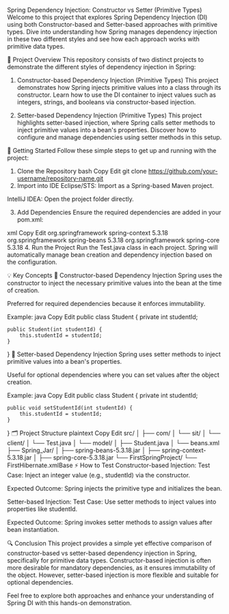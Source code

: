 Spring Dependency Injection: Constructor vs Setter (Primitive Types)
Welcome to this project that explores Spring Dependency Injection (DI) using both Constructor-based and Setter-based approaches with primitive types. Dive into understanding how Spring manages dependency injection in these two different styles and see how each approach works with primitive data types.

🎯 Project Overview
This repository consists of two distinct projects to demonstrate the different styles of dependency injection in Spring:

1. Constructor-based Dependency Injection (Primitive Types)
This project demonstrates how Spring injects primitive values into a class through its constructor. Learn how to use the DI container to inject values such as integers, strings, and booleans via constructor-based injection.

2. Setter-based Dependency Injection (Primitive Types)
This project highlights setter-based injection, where Spring calls setter methods to inject primitive values into a bean's properties. Discover how to configure and manage dependencies using setter methods in this setup.

🚀 Getting Started
Follow these simple steps to get up and running with the project:

1. Clone the Repository
bash
Copy
Edit
git clone https://github.com/your-username/repository-name.git
2. Import into IDE
Eclipse/STS: Import as a Spring-based Maven project.

IntelliJ IDEA: Open the project folder directly.

3. Add Dependencies
Ensure the required dependencies are added in your pom.xml:

xml
Copy
Edit
<dependencies>
    <dependency>
        <groupId>org.springframework</groupId>
        <artifactId>spring-context</artifactId>
        <version>5.3.18</version>
    </dependency>
    <dependency>
        <groupId>org.springframework</groupId>
        <artifactId>spring-beans</artifactId>
        <version>5.3.18</version>
    </dependency>
    <dependency>
        <groupId>org.springframework</groupId>
        <artifactId>spring-core</artifactId>
        <version>5.3.18</version>
    </dependency>
</dependencies>
4. Run the Project
Run the Test.java class in each project. Spring will automatically manage bean creation and dependency injection based on the configuration.

💡 Key Concepts
🔑 Constructor-based Dependency Injection
Spring uses the constructor to inject the necessary primitive values into the bean at the time of creation.

Preferred for required dependencies because it enforces immutability.

Example:
java
Copy
Edit
public class Student {
    private int studentId;

    public Student(int studentId) {
        this.studentId = studentId;
    }
}
🔑 Setter-based Dependency Injection
Spring uses setter methods to inject primitive values into a bean's properties.

Useful for optional dependencies where you can set values after the object creation.

Example:
java
Copy
Edit
public class Student {
    private int studentId;

    public void setStudentId(int studentId) {
        this.studentId = studentId;
    }
}
🗂️ Project Structure
plaintext
Copy
Edit
src/
│
├── com/
│   └── sit/
│       └── client/
│           └── Test.java
│       └── model/
│           ├── Student.java
│           └── beans.xml
├── Spring_Jar/
│   ├── spring-beans-5.3.18.jar
│   ├── spring-context-5.3.18.jar
│   ├── spring-core-5.3.18.jar
└── FirstSpringProject/
    └── FirstHibernate.xmlBase
⚡ How to Test
Constructor-based Injection:
Test Case: Inject an integer value (e.g., studentId) via the constructor.

Expected Outcome: Spring injects the primitive type and initializes the bean.

Setter-based Injection:
Test Case: Use setter methods to inject values into properties like studentId.

Expected Outcome: Spring invokes setter methods to assign values after bean instantiation.

🔍 Conclusion
This project provides a simple yet effective comparison of constructor-based vs setter-based dependency injection in Spring, specifically for primitive data types. Constructor-based injection is often more desirable for mandatory dependencies, as it ensures immutability of the object. However, setter-based injection is more flexible and suitable for optional dependencies.

Feel free to explore both approaches and enhance your understanding of Spring DI with this hands-on demonstration.
